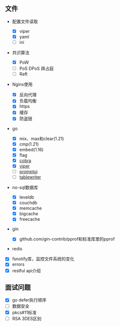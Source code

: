 ## 文件

- 配置文件读取

  - [x] viper
  - [x] yaml
  - [ ] ini

- 共识算法

  - [x] PoW
  - [ ] PoS DPoS 拜占庭
  - [ ] Raft

- Nginx使用

  - [x] 反向代理
  - [x] 负载均衡
  - [x] https
  - [x] 缓存
  - [x] 防盗链

- go 
  - [x] mix、max和clear(1.21)
  - [x] cmp(1.21)
  - [x] embed(1.16)
  - [x] flag
  - [x] [cobra](https://github.com/spf13/cobra)
  - [x] [viper](https://github.com/spf13/viper)
  - [ ] [promptui](https://github.com/manifoldco/promptui)
  - [ ] [tablewriter](https://github.com/olekukonko/tablewriter)
  
- no-sql数据库

  - [x] leveldb
  - [x] couchdb
  - [x] memcache
  - [x] bigcache
  - [x] freecache

- gin

  - [x] github.com/gin-contrib/pprof和标准库里的pprof

- redis

- [x] fsnotify库，监控文件系统的变化
- [x] errors 
- [x] restful api介绍

## 面试问题

- [x] go defer执行顺序
- [ ] 数据安全
- [x] pkcs#11标准
- [ ] RSA 3DES区别